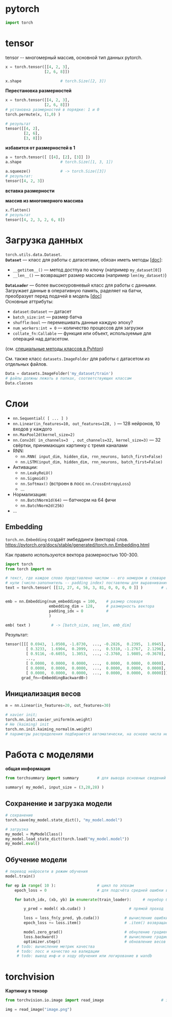# pytorch
```python
import torch
```

# tensor
tensor -- многомерный массив, основной тип данных pytorch.

```python
x = torch.tensor([[4, 2, 3],
                 [2, 6, 8]])

x.shape                 # torch.Size([2, 3])
```

**Перестановка размерностей**
```python
x = torch.tensor([[4, 2, 3],
                 [2, 6, 8]])
# установка размерностей в порядке: 1 и 0
torch.permute(x, (1,0) )

# результат
tensor([[4, 2],
        [2, 6],
        [3, 8]])
```

**избавится от размерностей в 1**
```python
a = torch.tensor([ [[4], [2], [3]] ])
a.shape                 # torch.Size([1, 3, 1])  

a.squeeze()             # -> torch.Size([3])                 
# результат:
tensor([4, 2, 3])

```

**вставка размерности**


**массив из многомерного массива**
```python
x.flatten()             
# результат
tensor([4, 2, 3, 2, 6, 8])
```




# Загрузка данных
`torch.utils.data.Dataset`.\
**`Dataset`** — класс для работы с датасетами, обязан иметь методы [[doc](https://pytorch.org/docs/stable/data.html#torch.utils.data.Dataset)]:
- `__getitem__()` — метод достпуа по ключу (например `my_dataset[0]`)
- `__len__()` — возвращает размер массива (например `len(my_dataset)`)


**`DataLoader`** — более высокоуровневый класс для работы с данными. Загружает данные в оперативную память, раделяет на батчи, преобразует перед подачей в модель
[[doc](https://pytorch.org/docs/stable/data.html#torch.utils.data.DataLoader)]\
Основные аттрибуты:
- `dataset:Dataset` — датасет
- `batch_size:int` — размер батча
- `shuffle:bool` — перемешивать данные каждую эпоху?
- `num_workers:int = 0` — количество процессов для загрузки
- `collate_fn:Callable` — функция или объект, используемые для операций над датасетом.

(см. [специальные методы классов в Pyhton](https://coderpad.io/python-magic-methods-cheat-sheet/))


См. также класс `datasets.ImageFolder` для работы с датасетом из отдельных файлов.

```python
Data = datasets.ImageFolder('my_dataset/train')
# файлы должны лежать в папках, соответствующих классам
Data.classes
```



# Слои

- `nn.Sequential( [ ... ] )`
- `nn.Linear(in_features=10, out_features=128, )` — 128 нейронов, 10 входов у каждого
- `nn.MaxPool2d(kernel_size=2)`
- `nn.Conv2d( in_channels=3  , out_channels=32, kernel_size=3)` — 32 свёртки, принимающих
картинку с тремя каналами
- RNN:
    - `nn.RNN( input_dim, hidden_dim, rnn_neurons, batch_first=False)`
    - `nn.LSTM(input_dim, hidden_dim, rnn_neurons, batch_first=False)`
- Активации:
    - `nn.LeakyReLU()`
    - `nn.Sigmoid()`
    - `nn.Softmax()` (встроен в лосс `nn.CrossEntropyLoss`)
    - ...
- Нормализация:
  - `nn.BatchNorm1d(64)` — батчнорм на 64 фичи
  - `nn.BatchNorm2d(256)`
- ...

## Embedding
`torch.nn.Embedding` создаёт эмбеддинги (вектора) слов.
https://pytorch.org/docs/stable/generated/torch.nn.Embedding.html

Как правило используются вектора размерностью 100-300.


```python
import torch
from torch import nn

# текст, где каждое слово представлено числом -- его номером в словаре (см. класс Vocab)
# нули (число-заполнитель -- padding index) поставлены для выравнивания всех тектов по одной длине
text = torch.tensor( [[12, 27, 4, 56, 3, 81, 0, 0, 0, 0 ]] ) 		# [batch_size = 1, sequence_len = 10]


emb = nn.Embedding(num_embeddings = 100, 	# размер словаря
				   embedding_dim = 128, 	# размерность вектора
				   padding_idx = 0 			#
				   )

emb( text )			# -> [batch_size, seq_len, emb_dim]

```

Результат:
```python
tensor([[[ 0.6943,  1.0508, -1.8730,  ..., -0.2826,  0.2395,  1.0945],
         [ 0.3233,  1.6904,  0.2099,  ...,  0.5310, -1.2767,  2.1296],
         [ 0.9116, -0.6055,  1.3053,  ..., -2.3760,  1.9805, -0.3670],
         ...,
         [ 0.0000,  0.0000,  0.0000,  ...,  0.0000,  0.0000,  0.0000],
         [ 0.0000,  0.0000,  0.0000,  ...,  0.0000,  0.0000,  0.0000],
         [ 0.0000,  0.0000,  0.0000,  ...,  0.0000,  0.0000,  0.0000]]],
       grad_fn=<EmbeddingBackward0>)

```


## Инициализация весов
```python
m = nn.Linear(in_features=20, out_features=30)      

# xavier init;
torch.nn.init.xavier_uniform(m.weight)
# He (kaiming) init
torch.nn.init.kaiming_normal(m.weight)
# параметры распределения подбираются автоматически, на основе числа нейронов в слое
```
# Работа с моделями

**общая информация**
```python
from torchsummary import summary        # для вывода основных сведений про нейросеть

summary( my_model, input_size = (3,28,28) )
```

## Сохранение и загрузка модели
```python
# сохранение
torch.save(my_model.state_dict(), "my_model.model")

# загрузка
my_model = MyModelClass()
my_model.load_state_dict(torch.load("my_model.model"))
my_model.eval()
```

## Обучение модели
```python
# перевод нейросети в режим обучения
model.train()

for ep in range( 10 ):                  # цикл по эпохам
    epoch_loss = 0                      # для подсчёта средней ошибки в эпохе

    for batch_idx, (xb, yb) in enumerate(train_loader):     # перебор батчей

        y_pred = model( xb.cuda() )                   # прямой проход

        loss = loss_fn(y_pred, yb.cuda())           # вычисление ошибки
        epoch_loss += loss.item()                   # .item() возвращает ошибку (число)

        model.zero_grad()                           # обнуление градиентов
        loss.backward()                             # вычисление градиентов
        optimizer.step()                            # обновление весов
     # todo: вычисление метрик качества
     # todo: лосс и качество на валидации
     # todo: вывод инф-и о ходу обучения или логирование в wandb
```


# torchvision

**Картинку в тензор**
```python
from torchvision.io.image import read_image                         # загрузка файла в тензор

img = read_image("image.png")
```
